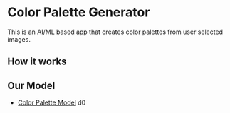 # Color Palette Generator

This is an AI/ML based app that creates color palettes from user selected images.

## How it works

## Our Model
- [Color Palette Model](https://github.com/suyashgoel/color-palette-model)
d0
